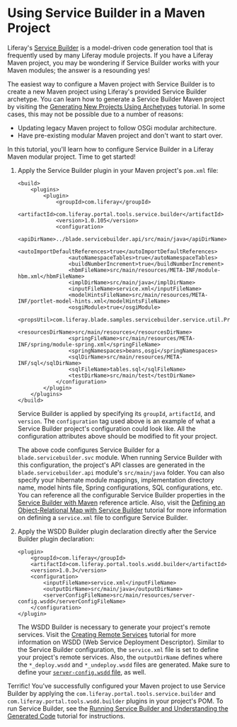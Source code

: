 # Using Service Builder in a Maven Project

Liferay's
[Service Builder](/develop/tutorials/-/knowledge_base/7-0/what-is-service-builder)
is a model-driven code generation tool that is frequently used by many Liferay
module projects. If you have a Liferay Maven project, you may be wondering if
Service Builder works with your Maven modules; the answer is a resounding yes!

The easiest way to configure a Maven project with Service Builder is to create a
new Maven project using Liferay's provided Service Builder archetype. You can
learn how to generate a Service Builder Maven project by visiting the
[Generating New Projects Using Archetypes](/develop/tutorials/-/knowledge_base/7-0/generating-new-projects-using-archetypes)
tutorial. In some cases, this may not be possible due to a number of reasons:

- Updating legacy Maven project to follow OSGi modular architecture.
- Have pre-existing modular Maven project and don't want to start over.

In this tutorial, you'll learn how to configure Service Builder in a Liferay
Maven modular project. Time to get started!

1.  Apply the Service Builder plugin in your Maven project's `pom.xml` file:

        <build>
            <plugins>
                <plugin>
                    <groupId>com.liferay</groupId>
                    <artifactId>com.liferay.portal.tools.service.builder</artifactId>
                    <version>1.0.105</version>
                    <configuration>
                        <apiDirName>../blade.servicebuilder.api/src/main/java</apiDirName>
                        <autoImportDefaultReferences>true</autoImportDefaultReferences>
                        <autoNamespaceTables>true</autoNamespaceTables>
                        <buildNumberIncrement>true</buildNumberIncrement>
                        <hbmFileName>src/main/resources/META-INF/module-hbm.xml</hbmFileName>
                        <implDirName>src/main/java</implDirName>
                        <inputFileName>service.xml</inputFileName>
                        <modelHintsFileName>src/main/resources/META-INF/portlet-model-hints.xml</modelHintsFileName>
                        <osgiModule>true</osgiModule>
                        <propsUtil>com.liferay.blade.samples.servicebuilder.service.util.PropsUtil</propsUtil>
                        <resourcesDirName>src/main/resources</resourcesDirName>
                        <springFileName>src/main/resources/META-INF/spring/module-spring.xml</springFileName>
                        <springNamespaces>beans,osgi</springNamespaces>
                        <sqlDirName>src/main/resources/META-INF/sql</sqlDirName>
                        <sqlFileName>tables.sql</sqlFileName>
                        <testDirName>src/main/test</testDirName>
                    </configuration>
                </plugin>
            </plugins>
        </build>

    Service Builder is applied by specifying its `groupId`, `artifactId`, and
    `version`. The `configuration` tag used above is an example of what a
    Service Builder project's configuration could look like. All the
    configuration attributes above should be modified to fit your project.

    The above code configures Service Builder for a `blade.servicebuilder.svc`
    module. When running Service Builder with this configuration, the project's
    API classes are generated in the `blade.servicebuilder.api` module's
    `src/main/java` folder. You can also specify your hibernate module mappings,
    implementation directory name, model hints file, Spring configurations, SQL
    configurations, etc. You can reference all the configurable Service Builder
    properties in the
    [Service Builder with Maven](/develop/reference/-/knowledge_base/7-0/service-builder-with-maven)
    reference article. Also, visit the
    [Defining an Object-Relational Map with Service Builder](/develop/tutorials/-/knowledge_base/7-0/defining-an-object-relational-map-with-service-builder)
    tutorial for more information on defining a `service.xml` file to configure
    Service Builder.

2.  Apply the WSDD Builder plugin declaration directly after the Service Builder
    plugin declaration:

        <plugin>
            <groupId>com.liferay</groupId>
            <artifactId>com.liferay.portal.tools.wsdd.builder</artifactId>
            <version>1.0.3</version>
            <configuration>
                <inputFileName>service.xml</inputFileName>
                <outputDirName>src/main/java</outputDirName>
                <serverConfigFileName>src/main/resources/server-config.wsdd</serverConfigFileName>
            </configuration>
        </plugin>

    The WSDD Builder is necessary to generate your project's remote services.
    Visit the
    [Creating Remote Services](/develop/tutorials/-/knowledge_base/7-0/creating-remote-services)
    tutorial for more information on WSDD (Web Service Deployment Descriptor).
    Similar to the Service Builder configuration, the `service.xml` file is set
    to define your project's remote services. Also, the `outputDirName` defines
    where the `*_deploy.wsdd` and `*_undeploy.wsdd` files are generated. Make
    sure to define your
    [`server-config.wsdd` file](http://axis.apache.org/axis/java/reference.html#Global_Axis_Configuration),
    as well.

Terrific! You've successfully configured your Maven project to use Service
Builder by applying the `com.liferay.portal.tools.service.builder` and
`com.liferay.portal.tools.wsdd.builder` plugins in your project's POM. To run
Service Builder, see the
[Running Service Builder and Understanding the Generated Code](/develop/tutorials/-/knowledge_base/7-0/running-service-builder-and-understanding-the-generated-code)
tutorial for instructions.
